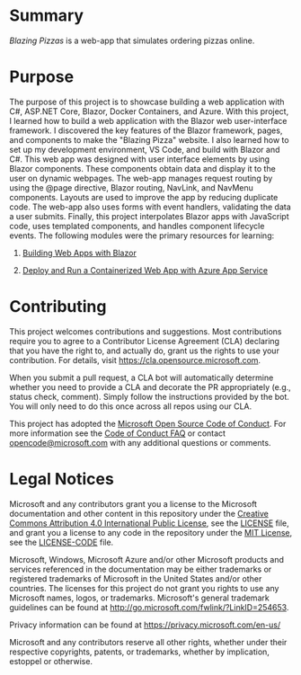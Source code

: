 # Summary

_Blazing Pizzas_ is a web-app that simulates ordering pizzas online.

# Purpose

The purpose of this project is to showcase building a web application with C#, ASP.NET Core, Blazor, Docker Containers, and Azure. With this project, I learned how to build a web application with the Blazor web user-interface framework. I discovered the key features of the Blazor framework, pages, and components to make the "Blazing Pizza" website. I also learned how to set up my development environment, VS Code, and build with Blazor and C#. This web app was designed with user interface elements by using Blazor components. These components obtain data and display it to the user on dynamic webpages. The web-app manages request routing by using the @page directive, Blazor routing, NavLink, and NavMenu components. Layouts are used to improve the app by reducing duplicate code. The web-app also uses forms with event handlers, validating the data a user submits. Finally, this project interpolates Blazor apps with JavaScript code, uses templated components, and handles component lifecycle events. The following modules were the primary resources for learning:

1. [Building Web Apps with Blazor](https://learn.microsoft.com/en-us/training/paths/build-web-apps-with-blazor/)

2. [Deploy and Run a Containerized Web App with Azure App Service](https://learn.microsoft.com/en-us/training/modules/deploy-run-container-app-service/)


# Contributing

This project welcomes contributions and suggestions.  Most contributions require you to agree to a
Contributor License Agreement (CLA) declaring that you have the right to, and actually do, grant us
the rights to use your contribution. For details, visit https://cla.opensource.microsoft.com.

When you submit a pull request, a CLA bot will automatically determine whether you need to provide
a CLA and decorate the PR appropriately (e.g., status check, comment). Simply follow the instructions
provided by the bot. You will only need to do this once across all repos using our CLA.

This project has adopted the [Microsoft Open Source Code of Conduct](https://opensource.microsoft.com/codeofconduct/).
For more information see the [Code of Conduct FAQ](https://opensource.microsoft.com/codeofconduct/faq/) or
contact [opencode@microsoft.com](mailto:opencode@microsoft.com) with any additional questions or comments.

# Legal Notices

Microsoft and any contributors grant you a license to the Microsoft documentation and other content
in this repository under the [Creative Commons Attribution 4.0 International Public License](https://creativecommons.org/licenses/by/4.0/legalcode),
see the [LICENSE](LICENSE) file, and grant you a license to any code in the repository under the [MIT License](https://opensource.org/licenses/MIT), see the
[LICENSE-CODE](LICENSE-CODE) file.

Microsoft, Windows, Microsoft Azure and/or other Microsoft products and services referenced in the documentation
may be either trademarks or registered trademarks of Microsoft in the United States and/or other countries.
The licenses for this project do not grant you rights to use any Microsoft names, logos, or trademarks.
Microsoft's general trademark guidelines can be found at http://go.microsoft.com/fwlink/?LinkID=254653.

Privacy information can be found at https://privacy.microsoft.com/en-us/

Microsoft and any contributors reserve all other rights, whether under their respective copyrights, patents,
or trademarks, whether by implication, estoppel or otherwise.

